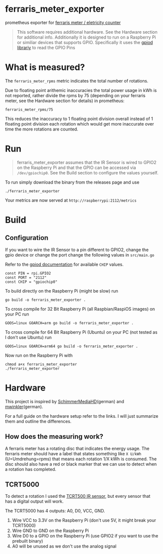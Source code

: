 # ferraris_meter_exporter

prometheus exporter for [ferraris meter / eletricity counter](https://en.wikipedia.org/wiki/Electricity_meter#Electromechanical)

> This software requires additional hardware. See the Hardware section for additional info.
> Additionally it is designed to run on a Raspberry Pi or similiar devices that supports GPIO.
> Specifically it uses the [gpiod librariy](https://github.com/warthog618/gpiod) to read the GPIO Pins

# What is measured?
The `ferraris_meter_rpms` metric indicates the total number of rotations.

Due to floating point arithemic inaccuracies the total power usage in kWh is not reported,
rather divide the rpms by 75 (depending on your ferraris meter, see the Hardware section for details) in prometheus:
```
ferraris_meter_rpms/75
```
This reduces the inaccuracy to 1 floating point division overall instead of 1 floating point division each rotation
which would get more inaccurate over time the more rotations are counted.

# Run
> ferraris_meter_exporter assumes that the IR Sensor is wired to GPIO2 on the Raspberry Pi and that
> the GPIO can be accessed via `/dev/gpiochip0`. See the Build section to configure the values yourself.

To run simply download the binary from the releases page and use

```
./ferraris_meter_exporter
```

Your metrics are now served at `http://raspberrypi:2112/metrics`

# Build
## Configuration
If you want to wire the IR Sensor to a pin different to GPIO2, change the gpio device or change the port change
the following values in `src/main.go`

Refer to the [gpiod documentation](https://github.com/warthog618/gpiod#chip-initialization) for available
`CHIP` values.

```
const PIN = rpi.GPIO2
const PORT = "2112"
const CHIP = "gpiochip0"
```

To build directly on the Raspberry Pi (might be slow) run
```
go build -o ferraris_meter_exporter .
```

To cross compile for 32 Bit Raspberry Pi (all Raspbian/RaspiOS images) on your PC run
```
GOOS=linux GOARCH=arm go build -o ferraris_meter_exporter .
```

To cross compile for 64 Bit Raspberry Pi (Ubuntu) on your PC (not tested as I don't use Ubuntu) run
```
GOOS=linux GOARCH=arm64 go build -o ferraris_meter_exporter .
```

Now run on the Raspberry Pi with

```
chmod a+x ferraris_meter_exporter
./ferraris_meter_exporter
```

# Hardware
This project is inspired by [SchimmerMediaHD](https://www.youtube.com/watch?v=ZZkQDy53GcM)(german)
and [mwinkler](https://mwinkler.jimdo.com/smarthome/aktoren-sensoren/stromz%C3%A4hler/)(german).

For a full guide on the hardware setup refer to the links. I will just summarize them and outline the differences.

## How does the measuring work?
A ferraris meter has a rotating disc that indicates the energy usage. The ferraris meter should have a label that states something like 
`X U/kWh` (U=Umdrehung=rpms) that means each rotation 1/X kWh is consumed. The disc should also have a red or black marker that we can use to
detect when a rotation has completed.

## TCRT5000
To detect a rotation I used the [TCRT500 IR sensor](https://www.amazon.de/AZDelivery-TRCT5000-Infrarot-Hindernis-Vermeidung/dp/B07DRCKV3X/ref=sr_1_1_sspa?__mk_de_DE=%C3%85M%C3%85%C5%BD%C3%95%C3%91&crid=1R423XVRM8SQY&dchild=1&keywords=tcrt5000&qid=1600905822&sprefix=tcrt500%2Caps%2C157&sr=8-1-spons&psc=1&spLa=ZW5jcnlwdGVkUXVhbGlmaWVyPUFHTlRCMjZJTEhHMFQmZW5jcnlwdGVkSWQ9QTA1Njg1NzAyU0tNRlFLSExGQjM2JmVuY3J5cHRlZEFkSWQ9QTA3MTcyNDkxUlVGQ1JDMUE2NEowJndpZGdldE5hbWU9c3BfYXRmJmFjdGlvbj1jbGlja1JlZGlyZWN0JmRvTm90TG9nQ2xpY2s9dHJ1ZQ==),
but every sensor that has a digital output will work.

The TCRT5000 has 4 outputs: A0, D0, VCC, GND. 
1. Wire VCC to 3.3V on the Raspberry Pi (don't use 5V, it might break your TCRT5000)
2. Wire GND to GND on the Raspberry Pi
3. Wire D0 to a GPIO on the Raspberry Pi (use GPIO2 if you want to use the prebuilt binary)
4. A0 will be unused as we don't use the analog signal